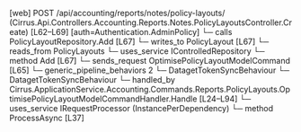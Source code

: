 [web] POST /api/accounting/reports/notes/policy-layouts/  (Cirrus.Api.Controllers.Accounting.Reports.Notes.PolicyLayoutsController.Create)  [L62–L69] [auth=Authentication.AdminPolicy]
  └─ calls PolicyLayoutRepository.Add [L67]
  └─ writes_to PolicyLayout [L67]
    └─ reads_from PolicyLayouts
  └─ uses_service IControlledRepository<PolicyLayout>
    └─ method Add [L67]
  └─ sends_request OptimisePolicyLayoutModelCommand [L65]
    └─ generic_pipeline_behaviors 2
      └─ DatagetTokenSyncBehaviour
      └─ DatagetTokenSyncBehaviour
    └─ handled_by Cirrus.ApplicationService.Accounting.Commands.Reports.PolicyLayouts.OptimisePolicyLayoutModelCommandHandler.Handle [L24–L94]
      └─ uses_service IRequestProcessor (InstancePerDependency)
        └─ method ProcessAsync [L37]

